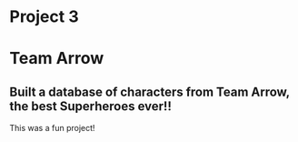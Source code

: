 # Project 3
#
# Team Arrow

## Built a database of characters from Team Arrow, the best Superheroes ever!!

This was a fun project!